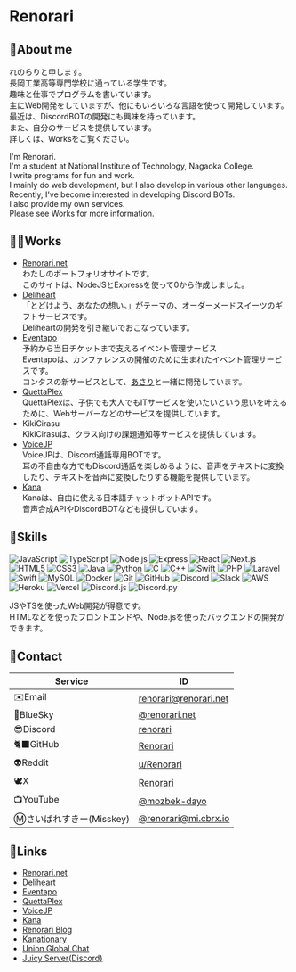 # Renorari

## 🤗About me

れのらりと申します。  
長岡工業高等専門学校に通っている学生です。  
趣味と仕事でプログラムを書いています。  
主にWeb開発をしていますが、他にもいろいろな言語を使って開発しています。  
最近は、DiscordBOTの開発にも興味を持っています。  
また、自分のサービスを提供しています。  
詳しくは、Worksをご覧ください。

I'm Renorari.  
I'm a student at National Institute of Technology, Nagaoka College.  
I write programs for fun and work.  
I mainly do web development, but I also develop in various other languages.  
Recently, I've become interested in developing Discord BOTs.  
I also provide my own services.  
Please see Works for more information.

## 👨‍💻Works

- [Renorari.net](https://renorari.net)  
  わたしのポートフォリオサイトです。  
  このサイトは、NodeJSとExpressを使って0から作成しました。
- [Deliheart](https://deliheart.jp/)  
  「とどけよう、あなたの想い。」がテーマの、オーダーメードスイーツのギフトサービスです。  
  Deliheartの開発を引き継いでおこなっています。
- [Eventapo](https://eventapo.com/)  
  予約から当日チケットまで支えるイベント管理サービス  
  Eventapoは、カンファレンスの開催のために生まれたイベント管理サービスです。  
  コンタスの新サービスとして、[あさり](https://github.com/asaritomohiro)と一緒に開発しています。
- [QuettaPlex](https://quettaplex.com/)  
  QuettaPlexは、子供でも大人でもITサービスを使いたいという思いを叶えるために、Webサーバーなどのサービスを提供しています。
- KikiCirasu  
  KikiCirasuは、クラス向けの課題通知等サービスを提供しています。
- [VoiceJP](https://voicejp.renorari.net/)  
  VoiceJPは、Discord通話専用BOTです。  
  耳の不自由な方でもDiscord通話を楽しめるように、音声をテキストに変換したり、テキストを音声に変換したりする機能を提供しています。
- [Kana](https://kana.renorari.net/)  
  Kanaは、自由に使える日本語チャットボットAPIです。  
  音声合成APIやDiscordBOTなども提供しています。

## 💪Skills

![JavaScript](https://img.shields.io/badge/-JavaScript-F7DF1E?style=flat-square&logo=javascript&logoColor=black)
![TypeScript](https://img.shields.io/badge/-TypeScript-007ACC?style=flat-square&logo=typescript&logoColor=white)
![Node.js](https://img.shields.io/badge/-Node.js-339933?style=flat-square&logo=node.js&logoColor=white)
![Express](https://img.shields.io/badge/-Express-000000?style=flat-square&logo=express&logoColor=white)
![React](https://img.shields.io/badge/-React-61DAFB?style=flat-square&logo=react&logoColor=black)
![Next.js](https://img.shields.io/badge/-Next.js-000000?style=flat-square&logo=next.js&logoColor=white)
![HTML5](https://img.shields.io/badge/-HTML5-E34F26?style=flat-square&logo=html5&logoColor=white)
![CSS3](https://img.shields.io/badge/-CSS3-1572B6?style=flat-square&logo=css3&logoColor=white)
![Java](https://img.shields.io/badge/-Java-007396?style=flat-square&logo=java&logoColor=white)
![Python](https://img.shields.io/badge/-Python-3776AB?style=flat-square&logo=python&logoColor=white)
![C](https://img.shields.io/badge/-C-A8B9CC?style=flat-square&logo=c&logoColor=white)
![C++](https://img.shields.io/badge/-C++-00599C?style=flat-square&logo=c%2B%2B&logoColor=white)
![Swift](https://img.shields.io/badge/-Swift-FA7343?style=flat-square&logo=swift&logoColor=white)
![PHP](https://img.shields.io/badge/-PHP-777BB4?style=flat-square&logo=php&logoColor=white)
![Laravel](https://img.shields.io/badge/-Laravel-FF2D20?style=flat-square&logo=laravel&logoColor=white)
![Swift](https://img.shields.io/badge/-Swift-FA7343?style=flat-square&logo=swift&logoColor=white)
![MySQL](https://img.shields.io/badge/-MySQL-4479A1?style=flat-square&logo=mysql&logoColor=white)
![Docker](https://img.shields.io/badge/-Docker-2496ED?style=flat-square&logo=docker&logoColor=white)
![Git](https://img.shields.io/badge/-Git-F05032?style=flat-square&logo=git&logoColor=white)
![GitHub](https://img.shields.io/badge/-GitHub-181717?style=flat-square&logo=github&logoColor=white)
![Discord](https://img.shields.io/badge/-Discord-5865F2?style=flat-square&logo=discord&logoColor=white)
![Slack](https://img.shields.io/badge/-Slack-4A154B?style=flat-square&logo=slack&logoColor=white)
![AWS](https://img.shields.io/badge/-AWS-232F3E?style=flat-square&logo=amazon-aws&logoColor=white)
![Heroku](https://img.shields.io/badge/-Heroku-430098?style=flat-square&logo=heroku&logoColor=white)
![Vercel](https://img.shields.io/badge/-Vercel-000000?style=flat-square&logo=vercel&logoColor=white)
![Discord.js](https://img.shields.io/badge/-Discord.js-5865F2?style=flat-square&logo=discord&logoColor=white)
![Discord.py](https://img.shields.io/badge/-Discord.py-7289DA?style=flat-square&logo=discord&logoColor=white)

JSやTSを使ったWeb開発が得意です。  
HTMLなどを使ったフロントエンドや、Node.jsを使ったバックエンドの開発ができます。

## 📇Contact

| Service | ID |
| --- | --- |
| ✉️Email | <renorari@renorari.net> |
| 🦋BlueSky | [@renorari.net](https://bsky.app/profile/renorari.net) |
| 😎Discord | [renorari](https://discord.com/users/698395012219666432) |
| 🐈‍⬛GitHub | [Renorari](https://github.com/renorari) |
| 👽Reddit | [u/Renorari](https://www.reddit.com/user/Renorari) |
| 🕊️X | [Renorari](https://x.com/renorari) |
| 📺YouTube | [@mozbek-dayo](https://www.youtube.com/@mozbek-dayo) |
| Ⓜ️さいばれすきー(Misskey) | [@renorari@mi.cbrx.io](https://mi.cbrx.io/@renorari) |

## 🔗Links

- [Renorari.net](https://renorari.net)
- [Deliheart](https://deliheart.jp/)
- [Eventapo](https://eventapo.com/)
- [QuettaPlex](https://quettaplex.com/)
- [VoiceJP](https://voicejp.renorari.net/)
- [Kana](https://kana.renorari.net/)
- [Renorari Blog](https://blog.renorari.net/)
- [Kanationary](https://kanationary.renorari.net/)
- [Union Global Chat](https://ugc.renorari.net/)
- [Juicy Server(Discord)](https://discord.gg/WbSuHSjx2m)
